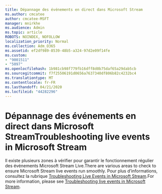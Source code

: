 ```yaml
---
title: Dépannage des événements en direct dans Microsoft Stream
ms.author: cmcatee
author: cmcatee-MSFT
manager: mnirkhe
ms.audience: Admin
ms.topic: article
ROBOTS: NOINDEX, NOFOLLOW
localization_priority: Normal
ms.collection: Adm_O365
ms.assetid: ef2df989-8539-48b5-a324-97d2e09f14fe
ms.custom:
- "9001511"
- "5097"
ms.openlocfilehash: 1b981cb98f779fb16dff8d0b75daf65a29dab5cb
ms.sourcegitcommit: f7f25506191d0656a7637340df806b82c4232bc4
ms.translationtype: MT
ms.contentlocale: fr-FR
ms.lasthandoff: 04/21/2020
ms.locfileid: "44282296"
---
```

# <a name="troubleshooting-live-events-in-microsoft-stream"></a><span data-ttu-id="718ba-102">Dépannage des événements en direct dans Microsoft Stream</span><span class="sxs-lookup"><span data-stu-id="718ba-102">Troubleshooting live events in Microsoft Stream</span></span>

<span data-ttu-id="718ba-103">Il existe plusieurs zones à vérifier pour garantir le fonctionnement régulier des événements Microsoft Stream Live.</span><span class="sxs-lookup"><span data-stu-id="718ba-103">There are various areas to check to ensure Microsoft Stream live events run smoothly.</span></span> <span data-ttu-id="718ba-104">Pour plus d’informations, consultez la rubrique [Troubleshooting Live Events in Microsoft Stream](https://docs.microsoft.com/stream/live-event-troubleshooting).</span><span class="sxs-lookup"><span data-stu-id="718ba-104">For more information, please see [Troubleshooting live events in Microsoft Stream](https://docs.microsoft.com/stream/live-event-troubleshooting).</span></span>
